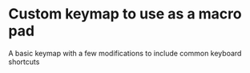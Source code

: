 # Custom keymap to use as a macro pad

A basic keymap with a few modifications to include common keyboard shortcuts
